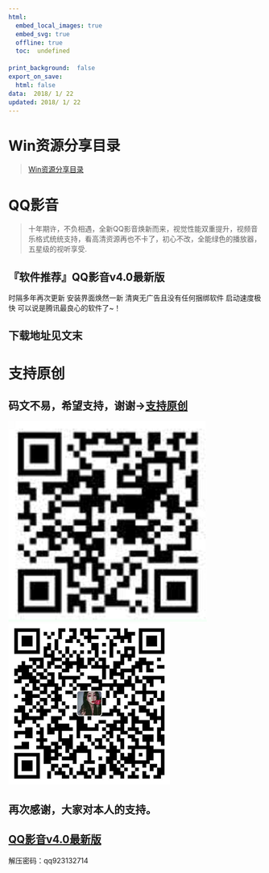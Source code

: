 ```yaml
---
html:
  embed_local_images: true
  embed_svg: true
  offline: true
  toc:  undefined

print_background:  false
export_on_save:
  html: false
data:  2018/ 1/ 22
updated: 2018/ 1/ 22
---
```


# Win资源分享目录

> [Win资源分享目录](https://blog.csdn.net/qq923132714/article/details/83108491 "Win资源分享目录")


# QQ影音

> 十年期许，不负相遇，全新QQ影音焕新而来，视觉性能双重提升，视频音乐格式统统支持，看高清资源再也不卡了，初心不改，全能绿色的播放器，五星级的视听享受.




## 『软件推荐』QQ影音v4.0最新版

时隔多年再次更新 安装界面焕然一新 清爽无广告且没有任何捆绑软件 启动速度极快 可以说是腾讯最良心的软件了~！

## 下载地址见文末

# 支持原创
## 码文不易，希望支持，谢谢->**[支持原创](http://blog.csdn.net/qq923132714/article/details/79399145)**
![微信支付](https://raw.githubusercontent.com/923132714/my_picture/master/blog/support/weixin.png)![微信支付](https://raw.githubusercontent.com/923132714/my_picture/master/blog/support/支付宝.png)
## 再次感谢，大家对本人的支持。



## [QQ影音v4.0最新版](http://u16848854.ctfile.net/fs/16848854-332470869 "QQ影音v4.0最新版")


解压密码：qq923132714
